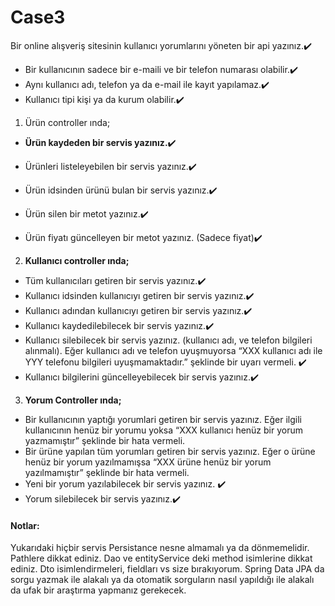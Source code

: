 # Case3

Bir online alışveriş sitesinin kullanıcı yorumlarını yöneten bir api yazınız.✔️
- Bir kullanıcının sadece bir e-maili ve bir telefon numarası olabilir.✔️
- Aynı kullanıcı adı, telefon ya da e-mail ile kayıt yapılamaz.✔️
- Kullanıcı tipi kişi ya da kurum olabilir.✔️
1. Ürün controller ında;



-  **Ürün kaydeden bir servis yazınız.**✔️
  
 - Ürünleri listeleyebilen bir servis yazınız.✔️
  
  - Ürün idsinden ürünü bulan bir servis yazınız.✔️
  
  - Ürün silen bir metot yazınız.✔️
  
  - Ürün fiyatı güncelleyen bir metot yazınız. (Sadece fiyat)✔️
  
  
  
2. **Kullanıcı controller ında;**


- Tüm kullanıcıları getiren bir servis yazınız.✔️
- Kullanıcı idsinden kullanıcıyı getiren bir servis yazınız.✔️
- Kullanıcı adından kullanıcıyı getiren bir servis yazınız.✔️
- Kullanıcı kaydedilebilecek bir servis yazınız.✔️
- Kullanıcı silebilecek bir servis yazınız. (kullanıcı adı, ve telefon bilgileri alınmalı). Eğer kullanıcı
adı ve telefon uyuşmuyorsa “XXX kullanıcı adı ile YYY telefonu bilgileri uyuşmamaktadır.”
şeklinde bir uyarı vermeli. ✔️
- Kullanıcı bilgilerini güncelleyebilecek bir servis yazınız.✔️


3. **Yorum Controller ında;**
- Bir kullanıcının yaptığı yorumlari getiren bir servis yazınız. Eğer ilgili kullanıcının henüz bir
yorumu yoksa “XXX kullanıcı henüz bir yorum yazmamıştır” şeklinde bir hata vermeli.
- Bir ürüne yapılan tüm yorumları getiren bir servis yazınız. Eğer o ürüne henüz bir yorum
yazılmamışsa “XXX ürüne henüz bir yorum yazılmamıştır” şeklinde bir hata vermeli.
- Yeni bir yorum yazılabilecek bir servis yazınız. ✔️
- Yorum silebilecek bir servis yazınız.✔️
#### Notlar:
Yukarıdaki hiçbir servis Persistance nesne almamalı ya da dönmemelidir.
Pathlere dikkat ediniz.
Dao ve entityService deki method isimlerine dikkat ediniz.
Dto isimlendirmeleri, fieldları vs size bırakıyorum.
Spring Data JPA da sorgu yazmak ile alakalı ya da otomatik sorguların nasıl yapıldığı ile alakalı da ufak
bir araştırma yapmanız gerekecek. 
